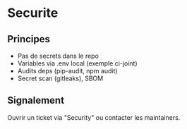 # Securite

## Principes

* Pas de secrets dans le repo
* Variables via .env local (exemple ci-joint)
* Audits deps (pip-audit, npm audit)
* Secret scan (gitleaks), SBOM

## Signalement

Ouvrir un ticket via "Security" ou contacter les maintainers.
